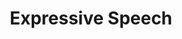 ---
word: "true"

types: "word"

title: "Expressive Speech"

categories: ['']

tags: ['Expressive', 'Speech']

arabic: 'التعبير في الصوت'

arexps: []

enwords: ['Expressive Speech']

enexps: []

arlexicons: 'ع'

enlexicons: 'E'

authors: ['Ruqayya Roshdy']

translators: ['']

citations: 'مقدمة في حوسبة اللغة العربية'

sources: 'مركز الملك عبدالله بن عبدالعزيز الدولي لخدمة اللغة العربية'

slug: ""
---